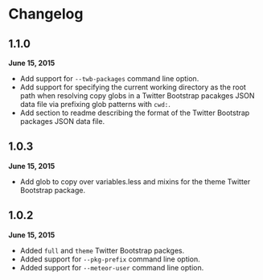 # Changelog

## 1.1.0

**June 15, 2015**

- Add support for `--twb-packages` command line option.
- Add support for specifying the current working directory as the root path when resolving copy globs in a Twitter Bootstrap pacakges JSON data file via prefixing glob patterns with `cwd:`.
- Add section to readme describing the format of the Twitter Bootstrap packages JSON data file.


## 1.0.3

**June 15, 2015**

- Add glob to copy over variables.less and mixins for the theme Twitter Bootstrap package.


## 1.0.2

**June 15, 2015**

- Added `full` and `theme` Twitter Bootstrap packges.
- Added support for `--pkg-prefix` command line option.
- Added support for `--meteor-user` command line option.